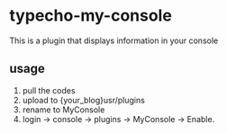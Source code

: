 # typecho-my-console
This is a plugin that displays information in your console

## usage

1. pull the codes
2. upload to {your_blog}usr/plugins
3. rename to MyConsole
4. login -> console -> plugins -> MyConsole -> Enable.
